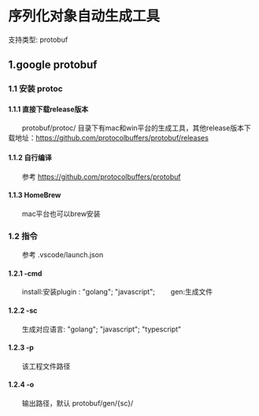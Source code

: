# 序列化对象自动生成工具
支持类型:  protobuf

## 1.google protobuf
### 1.1 安装 protoc
#### 1.1.1 直接下载release版本
&emsp;&emsp;protobuf/protoc/ 目录下有mac和win平台的生成工具，其他release版本下载地址：https://github.com/protocolbuffers/protobuf/releases
#### 1.1.2 自行编译
&emsp;&emsp;参考 https://github.com/protocolbuffers/protobuf
#### 1.1.3 HomeBrew
&emsp;&emsp;mac平台也可以brew安装

### 1.2 指令
&emsp;&emsp;参考 .vscode/launch.json
#### 1.2.1 -cmd
&emsp;&emsp;install:安装plugin : "golang"; "javascript";
&emsp;&emsp;gen:生成文件
#### 1.2.2 -sc
&emsp;&emsp;生成对应语言: "golang"; "javascript"; "typescript"
#### 1.2.3 -p
&emsp;&emsp;该工程文件路径
#### 1.2.4 -o
&emsp;&emsp;输出路径，默认 protobuf/gen/{sc}/